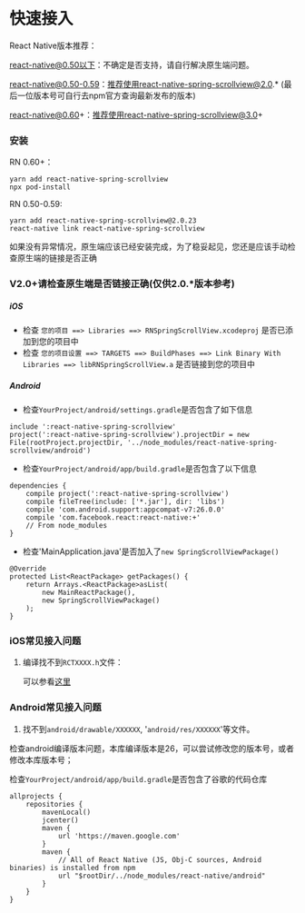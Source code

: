 <!--
 * @Author: 石破天惊
 * @email: shanshang130@gmail.com
 * @Date: 2021-07-22 10:22:59
 * @LastEditTime: 2021-07-23 20:06:53
 * @LastEditors: 石破天惊
 * @Description: 
-->
# 快速接入

React Native版本推荐：

react-native@0.50以下：不确定是否支持，请自行解决原生端问题。

react-native@0.50-0.59：推荐使用react-native-spring-scrollview@2.0.* (最后一位版本号可自行去npm官方查询最新发布的版本)

react-native@0.60+：推荐使用react-native-spring-scrollview@3.0+

### 安装

RN 0.60+：
```
yarn add react-native-spring-scrollview
npx pod-install
```
RN 0.50-0.59:
```
yarn add react-native-spring-scrollview@2.0.23
react-native link react-native-spring-scrollview
```

如果没有异常情况，原生端应该已经安装完成，为了稳妥起见，您还是应该手动检查原生端的链接是否正确

### V2.0+请检查原生端是否链接正确(仅供2.0.*版本参考)

##### iOS
* 检查 `您的项目 ==> Libraries ==> RNSpringScrollView.xcodeproj` 是否已添加到您的项目中
* 检查 `您的项目设置 ==> TARGETS ==> BuildPhases ==> Link Binary With Libraries ==> libRNSpringScrollView.a`
是否链接到您的项目中

##### Android
* 检查`YourProject/android/settings.gradle`是否包含了如下信息
```
include ':react-native-spring-scrollview'
project(':react-native-spring-scrollview').projectDir = new File(rootProject.projectDir, '../node_modules/react-native-spring-scrollview/android')
```

* 检查`YourProject/android/app/build.gradle`是否包含了以下信息
```
dependencies {
    compile project(':react-native-spring-scrollview')
    compile fileTree(include: ['*.jar'], dir: 'libs')
    compile 'com.android.support:appcompat-v7:26.0.0'
    compile 'com.facebook.react:react-native:+'
    // From node_modules
}
```

* 检查'MainApplication.java'是否加入了`new SpringScrollViewPackage()`
```
@Override
protected List<ReactPackage> getPackages() {
    return Arrays.<ReactPackage>asList(
        new MainReactPackage(),
        new SpringScrollViewPackage()
    );
}
```

### iOS常见接入问题
1. 编译找不到`RCTXXXX.h`文件：

   可以参看[这里](https://github.com/facebook/react-native/issues/22000#issuecomment-438201084)

### Android常见接入问题

1. 找不到`android/drawable/XXXXXX`, '`android/res/XXXXXX`'等文件。

检查android编译版本问题，本库编译版本是26，可以尝试修改您的版本号，或者修改本库版本号；

检查`YourProject/android/app/build.gradle`是否包含了谷歌的代码仓库
```
allprojects {
    repositories {
        mavenLocal()
        jcenter()
        maven {
            url 'https://maven.google.com'
        }
        maven {
            // All of React Native (JS, Obj-C sources, Android binaries) is installed from npm
            url "$rootDir/../node_modules/react-native/android"
        }
    }
}
```

